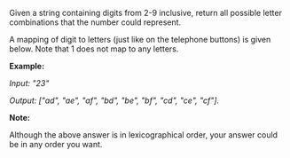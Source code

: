 Given a string containing digits from 2-9 inclusive, return all possible letter combinations that the number could represent.

A mapping of digit to letters (just like on the telephone buttons) is given below. Note that 1 does not map to any letters.

**Example:**

*Input: "23"*

*Output: ["ad", "ae", "af", "bd", "be", "bf", "cd", "ce", "cf"].*

**Note:**

Although the above answer is in lexicographical order, your answer could be in any order you want.
